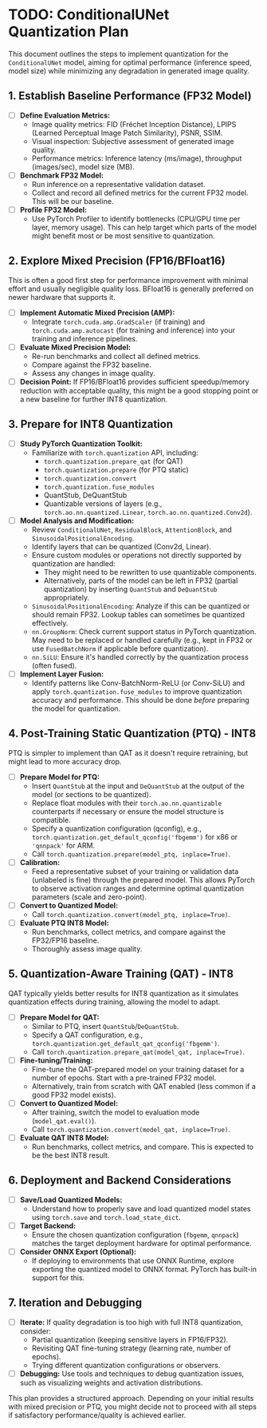 # TODO: ConditionalUNet Quantization Plan

This document outlines the steps to implement quantization for the `ConditionalUNet` model, aiming for optimal performance (inference speed, model size) while minimizing any degradation in generated image quality.

## 1. Establish Baseline Performance (FP32 Model)

*   [ ] **Define Evaluation Metrics:**
    *   Image quality metrics: FID (Fréchet Inception Distance), LPIPS (Learned Perceptual Image Patch Similarity), PSNR, SSIM.
    *   Visual inspection: Subjective assessment of generated image quality.
    *   Performance metrics: Inference latency (ms/image), throughput (images/sec), model size (MB).
*   [ ] **Benchmark FP32 Model:**
    *   Run inference on a representative validation dataset.
    *   Collect and record all defined metrics for the current FP32 model. This will be our baseline.
*   [ ] **Profile FP32 Model:**
    *   Use PyTorch Profiler to identify bottlenecks (CPU/GPU time per layer, memory usage). This can help target which parts of the model might benefit most or be most sensitive to quantization.

## 2. Explore Mixed Precision (FP16/BFloat16)

This is often a good first step for performance improvement with minimal effort and usually negligible quality loss. BFloat16 is generally preferred on newer hardware that supports it.

*   [ ] **Implement Automatic Mixed Precision (AMP):**
    *   Integrate `torch.cuda.amp.GradScaler` (if training) and `torch.cuda.amp.autocast` (for training and inference) into your training and inference pipelines.
*   [ ] **Evaluate Mixed Precision Model:**
    *   Re-run benchmarks and collect all defined metrics.
    *   Compare against the FP32 baseline.
    *   Assess any changes in image quality.
*   [ ] **Decision Point:** If FP16/BFloat16 provides sufficient speedup/memory reduction with acceptable quality, this might be a good stopping point or a new baseline for further INT8 quantization.

## 3. Prepare for INT8 Quantization

*   [ ] **Study PyTorch Quantization Toolkit:**
    *   Familiarize with `torch.quantization` API, including:
        *   `torch.quantization.prepare_qat` (for QAT)
        *   `torch.quantization.prepare` (for PTQ static)
        *   `torch.quantization.convert`
        *   `torch.quantization.fuse_modules`
        *   QuantStub, DeQuantStub
        *   Quantizable versions of layers (e.g., `torch.ao.nn.quantized.Linear`, `torch.ao.nn.quantized.Conv2d`).
*   [ ] **Model Analysis and Modification:**
    *   Review `ConditionalUNet`, `ResidualBlock`, `AttentionBlock`, and `SinusoidalPositionalEncoding`.
    *   Identify layers that can be quantized (Conv2d, Linear).
    *   Ensure custom modules or operations not directly supported by quantization are handled:
        *   They might need to be rewritten to use quantizable components.
        *   Alternatively, parts of the model can be left in FP32 (partial quantization) by inserting `QuantStub` and `DeQuantStub` appropriately.
    *   `SinusoidalPositionalEncoding`: Analyze if this can be quantized or should remain FP32. Lookup tables can sometimes be quantized effectively.
    *   `nn.GroupNorm`: Check current support status in PyTorch quantization. May need to be replaced or handled carefully (e.g., kept in FP32 or use `FusedBatchNorm` if applicable before quantization).
    *   `nn.SiLU`: Ensure it's handled correctly by the quantization process (often fused).
*   [ ] **Implement Layer Fusion:**
    *   Identify patterns like Conv-BatchNorm-ReLU (or Conv-SiLU) and apply `torch.quantization.fuse_modules` to improve quantization accuracy and performance. This should be done *before* preparing the model for quantization.

## 4. Post-Training Static Quantization (PTQ) - INT8

PTQ is simpler to implement than QAT as it doesn't require retraining, but might lead to more accuracy drop.

*   [ ] **Prepare Model for PTQ:**
    *   Insert `QuantStub` at the input and `DeQuantStub` at the output of the model (or sections to be quantized).
    *   Replace float modules with their `torch.ao.nn.quantizable` counterparts if necessary or ensure the model structure is compatible.
    *   Specify a quantization configuration (qconfig), e.g., `torch.quantization.get_default_qconfig('fbgemm')` for x86 or `'qnnpack'` for ARM.
    *   Call `torch.quantization.prepare(model_ptq, inplace=True)`.
*   [ ] **Calibration:**
    *   Feed a representative subset of your training or validation data (unlabeled is fine) through the prepared model. This allows PyTorch to observe activation ranges and determine optimal quantization parameters (scale and zero-point).
*   [ ] **Convert to Quantized Model:**
    *   Call `torch.quantization.convert(model_ptq, inplace=True)`.
*   [ ] **Evaluate PTQ INT8 Model:**
    *   Run benchmarks, collect metrics, and compare against the FP32/FP16 baseline.
    *   Thoroughly assess image quality.

## 5. Quantization-Aware Training (QAT) - INT8

QAT typically yields better results for INT8 quantization as it simulates quantization effects during training, allowing the model to adapt.

*   [ ] **Prepare Model for QAT:**
    *   Similar to PTQ, insert `QuantStub`/`DeQuantStub`.
    *   Specify a QAT configuration, e.g., `torch.quantization.get_default_qat_qconfig('fbgemm')`.
    *   Call `torch.quantization.prepare_qat(model_qat, inplace=True)`.
*   [ ] **Fine-tuning/Training:**
    *   Fine-tune the QAT-prepared model on your training dataset for a number of epochs. Start with a pre-trained FP32 model.
    *   Alternatively, train from scratch with QAT enabled (less common if a good FP32 model exists).
*   [ ] **Convert to Quantized Model:**
    *   After training, switch the model to evaluation mode (`model_qat.eval()`).
    *   Call `torch.quantization.convert(model_qat, inplace=True)`.
*   [ ] **Evaluate QAT INT8 Model:**
    *   Run benchmarks, collect metrics, and compare. This is expected to be the best INT8 result.

## 6. Deployment and Backend Considerations

*   [ ] **Save/Load Quantized Models:**
    *   Understand how to properly save and load quantized model states using `torch.save` and `torch.load_state_dict`.
*   [ ] **Target Backend:**
    *   Ensure the chosen quantization configuration (`fbgemm`, `qnnpack`) matches the target deployment hardware for optimal performance.
*   [ ] **Consider ONNX Export (Optional):**
    *   If deploying to environments that use ONNX Runtime, explore exporting the quantized model to ONNX format. PyTorch has built-in support for this.

## 7. Iteration and Debugging

*   [ ] **Iterate:** If quality degradation is too high with full INT8 quantization, consider:
    *   Partial quantization (keeping sensitive layers in FP16/FP32).
    *   Revisiting QAT fine-tuning strategy (learning rate, number of epochs).
    *   Trying different quantization configurations or observers.
*   [ ] **Debugging:** Use tools and techniques to debug quantization issues, such as visualizing weights and activation distributions.

This plan provides a structured approach. Depending on your initial results with mixed precision or PTQ, you might decide not to proceed with all steps if satisfactory performance/quality is achieved earlier. 